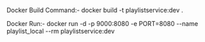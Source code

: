 Docker Build Command:-
docker build -t playlistservice:dev .

Docker Run:-
docker run -d -p 9000:8080 -e PORT=8080 --name playlist_local --rm playlistservice:dev
